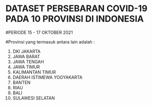 # DATASET PERSEBARAN COVID-19 PADA 10 PROVINSI DI INDONESIA

#PERIODE 15 - 17 OKTOBER 2021

#Provinsi yang termasuk antara lain adalah : 
  1) DKI JAKARTA
  2) JAWA BARAT
  3) JAWA TENGAH
  4) JAWA TIMUR
  5) KALIMANTAN TIMUR
  6) DAERAH ISTIMEWA YOGYAKARTA
  7) BANTEN
  8) RIAU
  9) BALI
  10) SULAWESI SELATAN
